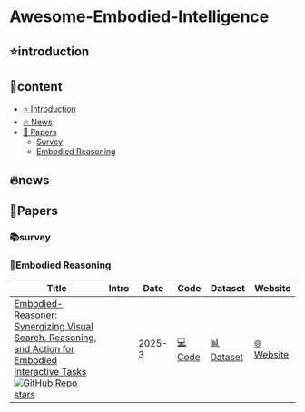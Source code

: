 # Awesome-Embodied-Intelligence
## ⭐️introduction
## 👀content
- [⭐️ Introduction](#introduction)
- [🔥 News](#news)
- [📑 Papers](#papers)
  - [Survey](#survey)
  - [Embodied Reasoning](#embodied-reasoning)
## 🔥news
## 📑Papers
### 📚survey 
### 🤔Embodied Reasoning 
| Title | Intro | Date | Code | Dataset |Website|
|-------|-------|------|------|---------|-------|
| [Embodied-Reasoner: Synergizing Visual Search, Reasoning, and Action for Embodied Interactive Tasks](https://arxiv.org/abs/2503.21696) [![GitHub Repo stars](https://img.shields.io/github/stars/zwq2018/embodied_reasoner)](https://github.com/zwq2018/embodied_reasoner)  | |2025-3 | [💻Code](https://github.com/zwq2018/embodied_reasoner) | [📊Dataset](https://huggingface.co/datasets/zwq2018/embodied_reasoner/) |[🌐Website](https://github.com/zwq2018/embodied_reasoner)|
